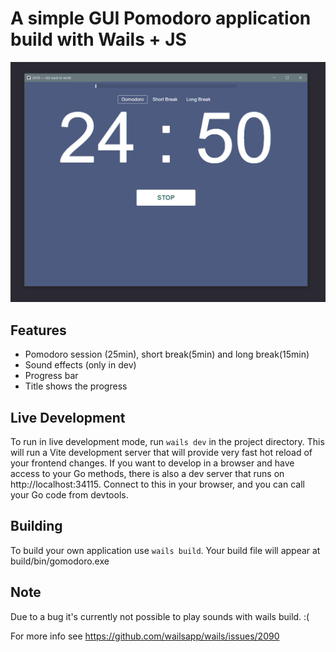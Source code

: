# A simple GUI Pomodoro application build with Wails + JS

![Gomodoro Application Image](./preview.png)


## Features

- Pomodoro session (25min), short break(5min) and long break(15min)
- Sound effects (only in dev)
- Progress bar
- Title shows the progress

## Live Development

To run in live development mode, run `wails dev` in the project directory. This will run a Vite development
server that will provide very fast hot reload of your frontend changes. If you want to develop in a browser
and have access to your Go methods, there is also a dev server that runs on http://localhost:34115. Connect
to this in your browser, and you can call your Go code from devtools.

## Building

To build your own application use `wails build`. Your build file will appear at build/bin/gomodoro.exe

## Note

Due to a bug it's currently not possible to play sounds with wails build. :(

For more info see https://github.com/wailsapp/wails/issues/2090